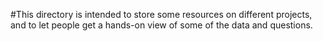#This directory is intended to store some resources on different projects, and to let people get a hands-on view of some of the data and questions.
